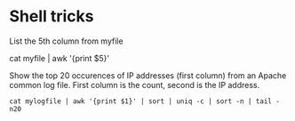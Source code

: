# Shell tricks

List the 5th column from myfile

   cat myfile | awk '{print $5}'

Show the top 20 occurences of IP addresses (first column) from an Apache common log file. First column is the count, second is the IP address.

    cat mylogfile | awk '{print $1}' | sort | uniq -c | sort -n | tail -n20